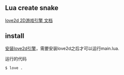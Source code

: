 ## Lua create snake

[love2d 2D游戏引擎 文档](http://love2d.org/)

## install
[安装love2d引擎](http://love2d.org/wiki/Getting_Started)，需要安装love2d之后才可以运行main.lua.

运行的代码
```cmd
$ love .
```

